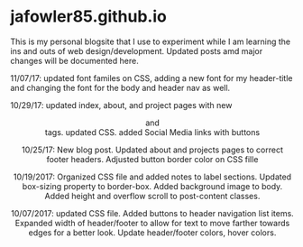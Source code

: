 # jafowler85.github.io
This is my personal blogsite that I use to experiment while I am learning the ins and outs of web design/development. Updated posts amd major changes will be documented here.

11/07/17: updated font familes on CSS, adding a new font for my header-title and changing the font for the body and header nav as well.

10/29/17: updated index, about, and project pages with new <header> and <footer> tags. updated CSS. added Social Media links with buttons

10/25/17: New blog post. Updated about and projects pages to correct footer headers. Adjusted button border color on CSS fille

10/19/2017: Organized CSS file and added notes to label sections. Updated box-sizing property to border-box. Added background image to body. Added height and overflow scroll to post-content classes.

10/07/2017: updated CSS file. Added buttons to header navigation list items. Expanded width of header/footer to allow for text to move farther towards edges for a better look. Update header/footer colors, hover colors.
